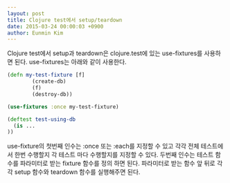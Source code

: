 ```yaml
---
layout: post
title: Clojure test에서 setup/teardown
date: 2015-03-24 00:00:03 +0900
author: Eunmin Kim
---
```


Clojure test에서 setup과 teardown은 clojure.test에 있는 use-fixtures를 사용하면 된다. use-fixtures는 아래와 같이 사용한다.

```clojure
(defn my-test-fixture [f]
        (create-db)
        (f)
        (destroy-db))

(use-fixtures :once my-test-fixture)

(deftest test-using-db
  (is ...
))
```

use-fixture의 첫번째 인수는 :once 또는 :each를 지정할 수 있고 각각 전체 테스트에서 한번 수행할지 각 테스트 마다 수행할지를 지정할 수 있다. 두번째 인수는 테스트 함수를 파라미터로 받는 fixture 함수를 정의 하면 된다. 파라미터로 받는 함수 앞 뒤로 각각 setup 함수와 teardown 함수를 실행해주면 된다.

